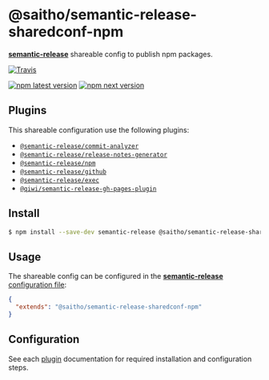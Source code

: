 # @saitho/semantic-release-sharedconf-npm

[**semantic-release**](https://github.com/semantic-release/semantic-release) shareable config to publish npm packages.

[![Travis](https://img.shields.io/travis/saitho/semantic-release-sharedconf-npm.svg)](https://travis-ci.org/saitho/semantic-release-sharedconf-npm)

[![npm latest version](https://img.shields.io/npm/v/@saitho/semantic-release-sharedconf-npm/latest.svg)](https://www.npmjs.com/package/@saitho/semantic-release-sharedconf-npm)
[![npm next version](https://img.shields.io/npm/v/@saitho/semantic-release-sharedconf-npm/next.svg)](https://www.npmjs.com/package/@saitho/semantic-release-sharedconf-npm)

## Plugins

This shareable configuration use the following plugins:
- [`@semantic-release/commit-analyzer`](https://github.com/semantic-release/commit-analyzer)
- [`@semantic-release/release-notes-generator`](https://github.com/semantic-release/release-notes-generator)
- [`@semantic-release/npm`](https://github.com/semantic-release/npm)
- [`@semantic-release/github`](https://github.com/semantic-release/github)
- [`@semantic-release/exec`](https://github.com/semantic-release/exec)
- [`@qiwi/semantic-release-gh-pages-plugin`](https://github.com/qiwi/semantic-release-gh-pages-plugin)

## Install

```bash
$ npm install --save-dev semantic-release @saitho/semantic-release-sharedconf-npm
```

## Usage

The shareable config can be configured in the [**semantic-release** configuration file](https://github.com/semantic-release/semantic-release/blob/master/docs/usage/configuration.md#configuration):

```json
{
  "extends": "@saitho/semantic-release-sharedconf-npm"
}
```

## Configuration

See each [plugin](#plugins) documentation for required installation and configuration steps.
